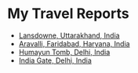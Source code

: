 # My Travel Reports

-	[Lansdowne, Uttarakhand, India](july-2017/lensdown.md)
-	[Aravalli, Faridabad, Haryana, India](july-2017/aravalli.md)
-	[Humayun Tomb, Delhi, India](august-2017/humayun-tomb.md)
-	[India Gate, Delhi, India](august-2017/india-gate.md)
